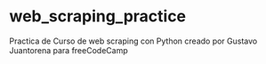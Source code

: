 # web_scraping_practice
Practica de Curso de web scraping con Python creado por Gustavo Juantorena para freeCodeCamp

